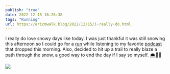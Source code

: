 ```yaml
---
publish: "true"
date: 2022-12-15 16:26:38
tags: "Running"
url: https://ericmwalk.blog/2022/12/15/i-really-do.html
---
```


I really do love snowy days like today. I was just thankful it was still snowing this afternoon so I could go for a [run](https://www.strava.com/activities/8252847915) while listening to my favorite [podcast](https://listen.hemisphericviews.com/) that dropped this morning. Also, decided to hit up a trail to really blaze a path through the snow, a good way to end the day if I say so myself. 🌨🏃‍♂️

![](https://ericmwalk.blog/uploads/2024/img-1370.gif)